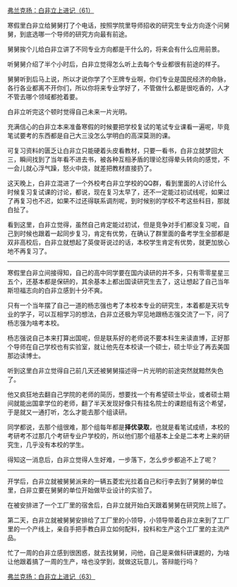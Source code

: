 <p></p><a href="https://zhuanlan.zhihu.com/p/102312851" data-draft-node="block" data-draft-type="link-card" data-image="https://pic1.zhimg.com/v2-33aa86493308383ba26a770b0c3a37f8_180x120.jpg" data-image-width="966" data-image-height="329" class="internal">弗兰克扬：白非立上进记（61）</a><p>寒假里白非立给舅舅打了个电话，按照学院里导师招收的研究生专业方向逐个问舅舅，到底选哪一个导师的研究方向最有前途。</p><p>舅舅挨个儿给白非立讲了不同专业方向都是干什么的，将来会有什么应用前景。</p><p>听舅舅介绍了半个小时后，白非立觉得怎么听上去每个专业都很有前途的样子。</p><p>舅舅听到后马上说，所以才说你学了个王牌专业啊，你们专业是国民经济的命脉，各行各业都离不开你们，所以你将来专业学好了，不管做什么都是很吃香的，人才不管去哪个领域都抢着要。</p><p>白非立听完这个顿时觉得自己未来一片光明。</p><p>充满信心的白非立本来准备寒假的时候要把学校复试的笔试专业课看一遍呢，毕竟笔试要考的东西都是自己大三没怎么学明白的高深莫测的课。</p><p>可复习资料的匮乏让白非立只能硬着头皮看教材，只要一看书，白非立就梦回大三，瞬间找到了当年看不进去书，被各种互相矛盾的理论怼得晕头转向的感觉，不一会儿就心浮气躁，怒火中烧，就差把教材直接扔了。</p><p>这天晚上，白非立混进了一个外校考白非立学校的QQ群，看到里面的人讨论什么时候复习复试课的讨论，都说，现在复习太早了，还不一定能过初试线呢，如果过了再复习也不迟，如果不过还得联系调剂呢，到时候别的学校不考这些科目，那就白扯了。</p><p>看到这里，白非立觉得，虽然自己肯定能过初试，但是竞争对手们都没复习呢，自己到时候也跟着一起同步复习，肯定有优势，在确认了群里面的备考学生全部都是双非高校后，白非立就想起了英俊哥说过的话，本校学生肯定有优势，就更加放心地不再复习了。</p><hr/><p>寒假里白非立间接得知，自己的高中同学要在国内读研的并不多，只有零零星星三五个，还基本都是保研的，其余基本上都出国读研究生去了，这让想起了自己当年斯坦福志向的白非立感到十分不爽。</p><p>只有一个当年摆了自己一道的杨志强也考了本校本专业的研究生，本着都是天坑专业的学子，可以互相学习的想法，白非立还极为罕见地跟杨志强交流了一下，问了杨志强为啥考本校。</p><p>杨志强说自己本来打算出国呢，但是联系好的老师说不要本科生来读直博，正好那个导师在自己学校也有实验室，就让他先在本校读一个硕士，硕士毕业了再去美国那边读博士。</p><p>听到这里白非立觉得自己前几天还被舅舅描述得一片光明的前途突然就黯然失色了。</p><p>他又疯狂地去翻自己学院的老师的简历，想要找一个有希望硕士毕业，或者硕士期间就能出国拿学位的老师，翻了半天发现好像只有挂名院士的课题组有这个希望，于是就又一通打听，怎么才能去那个组读研。</p><p>同学都说，去那个组很难，那个组每年都是<b>择优录取</b>，也就是看笔试成绩，本校的考研考不过那几个考研专业户学校的，所以他们那个组基本上全是二本考上来的研究生，几乎没有本校的学生。</p><p>得知这一消息后，白非立觉得人生好难，一步落下，怎么步步都追不上了呢？</p><hr/><p>开学后，白非立就被舅舅派来的一辆五菱宏光拉着自己和行李去到了舅舅的单位里，白非立要在舅舅的单位开始做毕业设计的实验了。</p><p>在被安排进了一个工厂里的宿舍后，白非立就开始白天跟着舅舅在研究院上班了。</p><p>第二天，白非立就被舅舅安排给了工厂里的小领导，小领导带着白非立来到了工厂里的一个产线上，亲自手把手教白非立如何配料，投料和生产这个工厂里的主流产品。</p><p>忙了一周的白非立感到很困惑，就去找舅舅，问他，自己是来做科研课题的，为啥让他跟着搞了一周的生产，啥也没学到，就做这玩意儿，答辩能行吗？</p><a href="https://zhuanlan.zhihu.com/p/102427117" data-draft-node="block" data-draft-type="link-card" data-image="https://pic3.zhimg.com/v2-2d9ee0f837d2a8fd267d3871e1a16502_180x120.jpg" data-image-width="963" data-image-height="339" class="internal">弗兰克扬：白非立上进记（63）</a><p></p>
